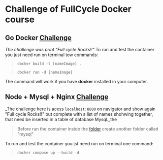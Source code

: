 # Challenge of FullCycle Docker course 
## Go Docker [Challenge](go_challenge/)
_The challenge was print "Full cycle Rocks!!"_
To run and test the container you just need run on terminal tow commands:
>```docker build -t [nameImage] . ```

>```docker run -d [nameImage] ```

The command will work if you have **docker** installed in your computer.

## Node + Mysql + Nginx [Challenge](node-nginx//)
_The challenge here is acess ```localhost:8080``` on navigator and show again "Full cycle Rocks!!" but complete with a list of names shohwing together, that need be inserted in a table of database Mysql._the

> Before run the container inside the [folder](node-nginx//) create another folder called "mysql"

To run and test the container you jst need run on terminal one command:
> ```docker compose up --build -d```
